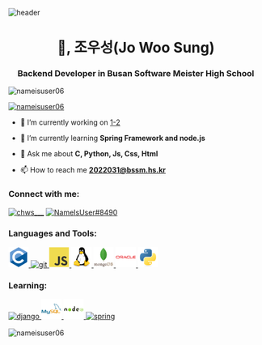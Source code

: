 
![header](https://capsule-render.vercel.app/api?type=waving&color=timeGradient&height=300&section=header&text=Jo%20Woo%20Sung&animation=fadeIn&fontSize=80&desc=Backend%20Developer)
<h1 align="center">
👋, 조우성(Jo Woo Sung)</h1>
<h3 align="center">Backend Developer in Busan Software Meister High School</h3>

<p align="left"> <img src="https://komarev.com/ghpvc/?username=nameisuser06&label=Profile%20views&color=0e75b6&style=flat" alt="nameisuser06" /> </p>

<p align="left"> <a href="https://github.com/ryo-ma/github-profile-trophy"><img src="https://github-profile-trophy.vercel.app/?username=nameisuser06" alt="nameisuser06" /></a> </p>

- 🔭 I’m currently working on [1-2](https://github.com/SoSoTeam)

- 🌱 I’m currently learning **Spring Framework and node.js**

- 💬 Ask me about **C, Python, Js, Css, Html**

- 📫 How to reach me **2022031@bssm.hs.kr**

<h3 align="left">Connect with me:</h3>
<p align="left">
<a href="https://instagram.com/chws___" target="blank"><img align="center" src="https://raw.githubusercontent.com/rahuldkjain/github-profile-readme-generator/master/src/images/icons/Social/instagram.svg" alt="chws___" height="30" width="40" /></a>
<a href="https://discord.gg/NameIsUser#8490" target="blank"><img align="center" src="https://raw.githubusercontent.com/rahuldkjain/github-profile-readme-generator/master/src/images/icons/Social/discord.svg" alt="NameIsUser#8490" height="30" width="40" /></a>
</p>

<h3 align="left">Languages and Tools:</h3>
<p align="left"> <a href="https://www.cprogramming.com/" target="_blank" rel="noreferrer"> <img src="https://raw.githubusercontent.com/devicons/devicon/master/icons/c/c-original.svg" alt="c" width="40" height="40"/> </a> <a href="https://git-scm.com/" target="_blank" rel="noreferrer"> <img src="https://www.vectorlogo.zone/logos/git-scm/git-scm-icon.svg" alt="git" width="40" height="40"/> </a> <a href="https://developer.mozilla.org/en-US/docs/Web/JavaScript" target="_blank" rel="noreferrer"> <img src="https://raw.githubusercontent.com/devicons/devicon/master/icons/javascript/javascript-original.svg" alt="javascript" width="40" height="40"/> </a> <a href="https://www.linux.org/" target="_blank" rel="noreferrer"> <img src="https://raw.githubusercontent.com/devicons/devicon/master/icons/linux/linux-original.svg" alt="linux" width="40" height="40"/> </a> <a href="https://www.mongodb.com/" target="_blank" rel="noreferrer"> <img src="https://raw.githubusercontent.com/devicons/devicon/master/icons/mongodb/mongodb-original-wordmark.svg" alt="mongodb" width="40" height="40"/> </a> <a href="https://www.oracle.com/" target="_blank" rel="noreferrer"> <img src="https://raw.githubusercontent.com/devicons/devicon/master/icons/oracle/oracle-original.svg" alt="oracle" width="40" height="40"/> </a> <a href="https://www.python.org" target="_blank" rel="noreferrer"> <img src="https://raw.githubusercontent.com/devicons/devicon/master/icons/python/python-original.svg" alt="python" width="40" height="40"/> </a> </p>
<h3 align = "left">Learning:</h3>
<p align = "left"><a href="https://www.djangoproject.com/" target="_blank" rel="noreferrer"> <img src="https://cdn.worldvectorlogo.com/logos/django.svg" alt="django" width="40" height="40"/> </a> <a href="https://www.mysql.com/" target="_blank" rel="noreferrer"> <img src="https://raw.githubusercontent.com/devicons/devicon/master/icons/mysql/mysql-original-wordmark.svg" alt="mysql" width="40" height="40"/> </a> <a href="https://nodejs.org" target="_blank" rel="noreferrer"> <img src="https://raw.githubusercontent.com/devicons/devicon/master/icons/nodejs/nodejs-original-wordmark.svg" alt="nodejs" width="40" height="40"/> </a> <a href="https://spring.io/" target="_blank" rel="noreferrer"> <img src="https://www.vectorlogo.zone/logos/springio/springio-icon.svg" alt="spring" width="40" height="40"/> </a>
</p>

<!-- <p><img align="left" src="https://github-readme-stats.vercel.app/api/top-langs?username=nameisuser06&show_icons=true&locale=en&layout=compact" alt="nameisuser06" /></p>

<p>&nbsp;<img align="center" src="https://github-readme-stats.vercel.app/api?username=nameisuser06&show_icons=true&locale=en" alt="nameisuser06" /></p> --!>

<p><img align="center" src="https://github-readme-streak-stats.herokuapp.com/?user=nameisuser06&" alt="nameisuser06" /></p>
